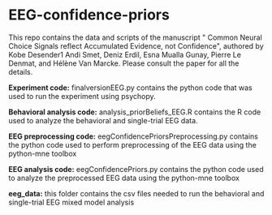 # EEG-confidence-priors
This repo contains the data and scripts of the manuscript " Common Neural Choice Signals reflect Accumulated Evidence, not Confidence", authored by Kobe Desender1 Andi Smet, Deniz Erdil, Esna Mualla Gunay, Pierre Le Denmat, and Hélène Van Marcke.
Please consult the paper for all the details.

**Experiment code:**
finalversionEEG.py contains the python code that was used to run the experiment using psychopy. 

**Behavioral analysis code:**
analysis_priorBeliefs_EEG.R contains the R code used to analyze the behavioral and single-trial EEG data.

**EEG preprocessing code:**
eegConfidencePriorsPreprocessing.py contains the python code used to perform preprocessing of the EEG data using the python-mne toolbox

**EEG analysis code:**
eegConfidencePriors.py contains the python code used to analyze the preprocessed EEG data using the python-mne toolbox

**eeg_data:**
this folder contains the csv files needed to run the behavioral and single-trial EEG mixed model analysis
